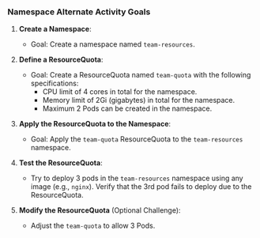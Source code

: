 ### Namespace Alternate Activity Goals

1. **Create a Namespace**:
   - Goal: Create a namespace named `team-resources`.

2. **Define a ResourceQuota**:
   - Goal: Create a ResourceQuota named `team-quota` with the following specifications:
     - CPU limit of 4 cores in total for the namespace.
     - Memory limit of 2Gi (gigabytes) in total for the namespace.
     - Maximum 2 Pods can be created in the namespace.

3. **Apply the ResourceQuota to the Namespace**:
   - Goal: Apply the `team-quota` ResourceQuota to the `team-resources` namespace.

4. **Test the ResourceQuota**:
   - Try to deploy 3 pods in the `team-resources` namespace using any image (e.g., `nginx`). Verify that the 3rd pod fails to deploy due to the ResourceQuota.

5. **Modify the ResourceQuota** (Optional Challenge):
   - Adjust the `team-quota` to allow 3 Pods.
  
